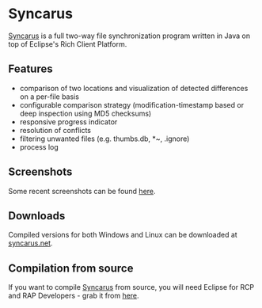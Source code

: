 Syncarus
=============

[Syncarus][syncarus] is a full two-way file synchronization program written in Java on top of Eclipse's Rich Client Platform. 

Features
-------

* comparison of two locations and visualization of detected differences on a per-file basis
* configurable comparison strategy (modification-timestamp based or deep inspection using MD5 checksums)
* responsive progress indicator
* resolution of conflicts
* filtering unwanted files (e.g. thumbs.db, *~, .ignore)
* process log

Screenshots
-------

Some recent screenshots can be found [here][syncarus-screen].

Downloads
-------

Compiled versions for both Windows and Linux can be downloaded at [syncarus.net][syncarus].

Compilation from source
-------

If you want to compile [Syncarus] from source, you will need Eclipse for RCP and RAP Developers - grab it from [here][eclipse].


[syncarus]: http://www.syncarus.net
[syncarus-screen]: http://www.syncarus.net/screenshots
[eclipse]: http://www.eclipse.org/downloads/packages/eclipse-rcp-and-rap-developers/junor
